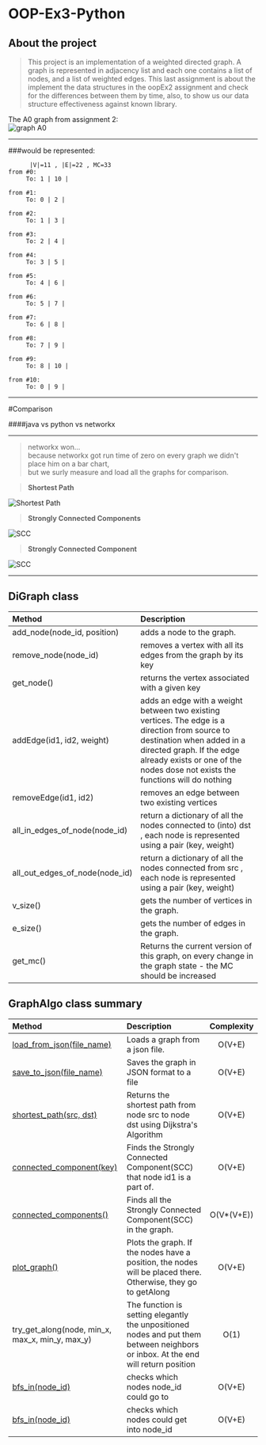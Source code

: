 # OOP-Ex3-Python

## About the project
>This project is an implementation of a weighted directed graph.
A graph is represented in adjacency list and each one contains a list of nodes,
and a list of weighted edges.
This last assignment is about the implement the data structures in the oopEx2 assignment and check 
for the differences between them by time, also, to show us our data structure effectiveness against
known library.


The A0 graph from assignment 2:<br>
![graph A0](https://github.com/avivdan/OOP_EX3/blob/master/pics/A0.png?raw=true)

---

###would be represented:

```
      |V|=11 , |E|=22 , MC=33
from #0:
	 To: 1 | 10 | 

from #1:
	 To: 0 | 2 | 

from #2:
	 To: 1 | 3 | 

from #3:
	 To: 2 | 4 | 

from #4:
	 To: 3 | 5 | 

from #5:
	 To: 4 | 6 | 

from #6:
	 To: 5 | 7 | 

from #7:
	 To: 6 | 8 | 

from #8:
	 To: 7 | 9 | 

from #9:
	 To: 8 | 10 | 

from #10:
	 To: 0 | 9 | 

```

---

#Comparison 

####java vs python vs networkx

---

>networkx won...</br>
because networkx got run time of zero on every graph we didn't place him on a bar chart,</br> 
but we surly measure and load all the graphs for comparison.



>**Shortest Path**

![Shortest Path](https://github.com/avivdan/OOP_EX3/blob/master/pics/shortestPath.png.png?raw=true)

>**Strongly Connected Components**

![SCC](https://github.com/avivdan/OOP_EX3/blob/master/pics/SCCs.png?raw=true)

>**Strongly Connected Component**

![SCC](https://github.com/avivdan/OOP_EX3/blob/master/pics/SCC_node.png?raw=true)

---

## DiGraph class
| Method  | Description  | 
| :------ |:-------------| 
|add_node(node_id, position)| adds a node to the graph. | 
|remove_node(node_id)| removes a vertex with all its edges from the graph by its key|
|get_node()|returns the vertex associated with a given key|
|addEdge(id1, id2, weight)|adds an edge with a weight between two existing vertices. The edge is a direction from source to destination when added in a directed graph. If the edge already exists or one of the nodes dose not exists the functions will do nothing|
|removeEdge(id1, id2)|removes an edge between two existing vertices|
|all_in_edges_of_node(node_id)|return a dictionary of all the nodes connected to (into) dst , each node is represented using a pair (key, weight)|
|all_out_edges_of_node(node_id)|return a dictionary of all the nodes connected from src , each node is represented using a pair (key, weight)|
|v_size()|gets the number of vertices in the graph.|
|e_size()|gets the number of edges in the graph.|
|get_mc()|Returns the current version of this graph, on every change in the graph state - the MC should be increased|

## GraphAlgo class summary
| Method  | Description  | Complexity |
| :------ |:-------------| :---------:|
|[load_from_json(file_name)](https://www.json.org/json-en.html)|Loads a graph from a json file.|O(V+E)|
|[save_to_json(file_name)](https://www.json.org/json-en.html)|Saves the graph in JSON format to a file|O(V+E)|
|[shortest_path(src, dst)](https://en.wikipedia.org/wiki/Dijkstra%27s_algorithm)|Returns the shortest path from node src to node dst using Dijkstra's Algorithm|O(V+E)|
|[connected_component(key)](https://en.wikipedia.org/wiki/Strongly_connected_component)|Finds the Strongly Connected Component(SCC) that node id1 is a part of.|O(V+E)|
|[connected_components()](https://www.geeksforgeeks.org/strongly-connected-components/)|Finds all the Strongly Connected Component(SCC) in the graph.|O(V*(V+E))|
|[plot_graph()](https://matplotlib.org/)|Plots the graph. If the nodes have a position, the nodes will be placed there. Otherwise, they go to getAlong|O(V+E)|
|try_get_along(node, min_x, max_x, min_y, max_y) |The function is setting elegantly the unpositioned nodes and put them between neighbors or inbox. At the end will return position|O(1)|
|[bfs_in(node_id)](https://en.wikipedia.org/wiki/Breadth-first_search) |checks which nodes node_id could go to|O(V+E)|
|[bfs_in(node_id)](https://en.wikipedia.org/wiki/Breadth-first_search) |checks which nodes could get into node_id|O(V+E)|